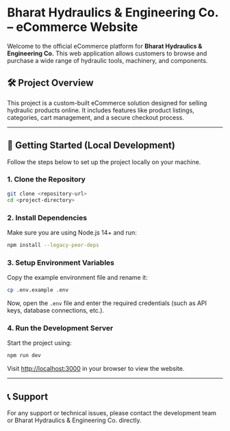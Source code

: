 

# Bharat Hydraulics & Engineering Co. – eCommerce Website

Welcome to the official eCommerce platform for **Bharat Hydraulics & Engineering Co.** This web application allows customers to browse and purchase a wide range of hydraulic tools, machinery, and components.

## 🛠️ Project Overview

This project is a custom-built eCommerce solution designed for selling hydraulic products online. It includes features like product listings, categories, cart management, and a secure checkout process.

---

## 🚀 Getting Started (Local Development)

Follow the steps below to set up the project locally on your machine.

### 1. Clone the Repository

```bash
git clone <repository-url>
cd <project-directory>
```

### 2. Install Dependencies

Make sure you are using Node.js 14+ and run:

```bash
npm install --legacy-peer-deps
```

### 3. Setup Environment Variables

Copy the example environment file and rename it:

```bash
cp .env.example .env
```

Now, open the `.env` file and enter the required credentials (such as API keys, database connections, etc.).

### 4. Run the Development Server

Start the project using:

```bash
npm run dev
```

Visit [http://localhost:3000](http://localhost:3000) in your browser to view the website.

---

## 📞 Support

For any support or technical issues, please contact the development team or Bharat Hydraulics & Engineering Co. directly.
